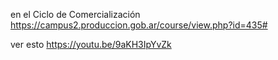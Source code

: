 en el Ciclo de Comercialización
https://campus2.produccion.gob.ar/course/view.php?id=435#


ver esto
https://youtu.be/9aKH3IpYvZk

